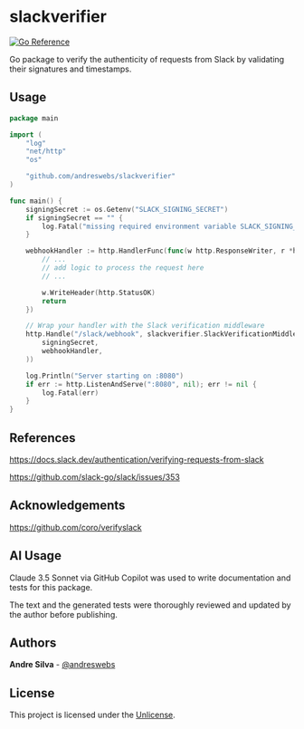 # slackverifier

[![Go Reference](https://pkg.go.dev/badge/github.com/andreswebs/slackverifier.svg)](https://pkg.go.dev/github.com/andreswebs/slackverifier)

Go package to verify the authenticity of requests from Slack by validating their signatures and timestamps.

## Usage

```go
package main

import (
    "log"
    "net/http"
    "os"

    "github.com/andreswebs/slackverifier"
)

func main() {
    signingSecret := os.Getenv("SLACK_SIGNING_SECRET")
    if signingSecret == "" {
        log.Fatal("missing required environment variable SLACK_SIGNING_SECRET")
    }

    webhookHandler := http.HandlerFunc(func(w http.ResponseWriter, r *http.Request) {
        // ...
        // add logic to process the request here
        // ...

        w.WriteHeader(http.StatusOK)
        return
    })

    // Wrap your handler with the Slack verification middleware
    http.Handle("/slack/webhook", slackverifier.SlackVerificationMiddleware(
        signingSecret,
        webhookHandler,
    ))

    log.Println("Server starting on :8080")
    if err := http.ListenAndServe(":8080", nil); err != nil {
        log.Fatal(err)
    }
}
```

## References

<https://docs.slack.dev/authentication/verifying-requests-from-slack>

<https://github.com/slack-go/slack/issues/353>

## Acknowledgements

<https://github.com/coro/verifyslack>

## AI Usage

Claude 3.5 Sonnet via GitHub Copilot was used to write documentation and tests for this package.

The text and the generated tests were thoroughly reviewed and updated by the author before publishing.

## Authors

**Andre Silva** - [@andreswebs](https://github.com/andreswebs)

## License

This project is licensed under the [Unlicense](UNLICENSE.md).
